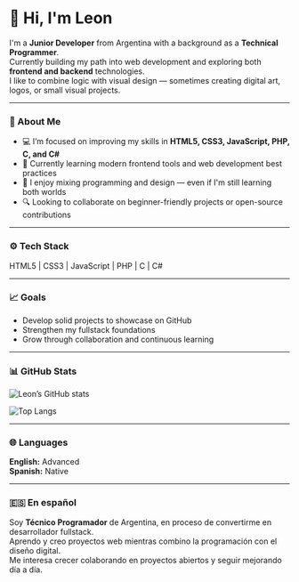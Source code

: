 # 👋 Hi, I'm Leon  

I'm a **Junior Developer** from Argentina with a background as a **Technical Programmer**.  
Currently building my path into web development and exploring both **frontend and backend** technologies.  
I like to combine logic with visual design — sometimes creating digital art, logos, or small visual projects.

---

### 🧩 About Me
- 💻 I’m focused on improving my skills in **HTML5, CSS3, JavaScript, PHP, C, and C#**  
- 🌱 Currently learning modern frontend tools and web development best practices  
- 🎨 I enjoy mixing programming and design — even if I'm still learning both worlds  
- 🔍 Looking to collaborate on beginner-friendly projects or open-source contributions  

---

### ⚙️ Tech Stack
HTML5 | CSS3 | JavaScript | PHP | C | C#  

---

### 📈 Goals
- Develop solid projects to showcase on GitHub  
- Strengthen my fullstack foundations  
- Grow through collaboration and continuous learning  

---

### 📊 GitHub Stats
![Leon’s GitHub stats](https://github-readme-stats.vercel.app/api?username=YOUR_GITHUB_USERNAME&show_icons=true&theme=tokyonight)

![Top Langs](https://github-readme-stats.vercel.app/api/top-langs/?username=YOUR_GITHUB_USERNAME&layout=compact&theme=tokyonight)

---

### 🌐 Languages
**English:** Advanced  
**Spanish:** Native  

---

### 🇪🇸 En español
Soy **Técnico Programador** de Argentina, en proceso de convertirme en desarrollador fullstack.  
Aprendo y creo proyectos web mientras combino la programación con el diseño digital.  
Me interesa crecer colaborando en proyectos abiertos y seguir mejorando día a día.
